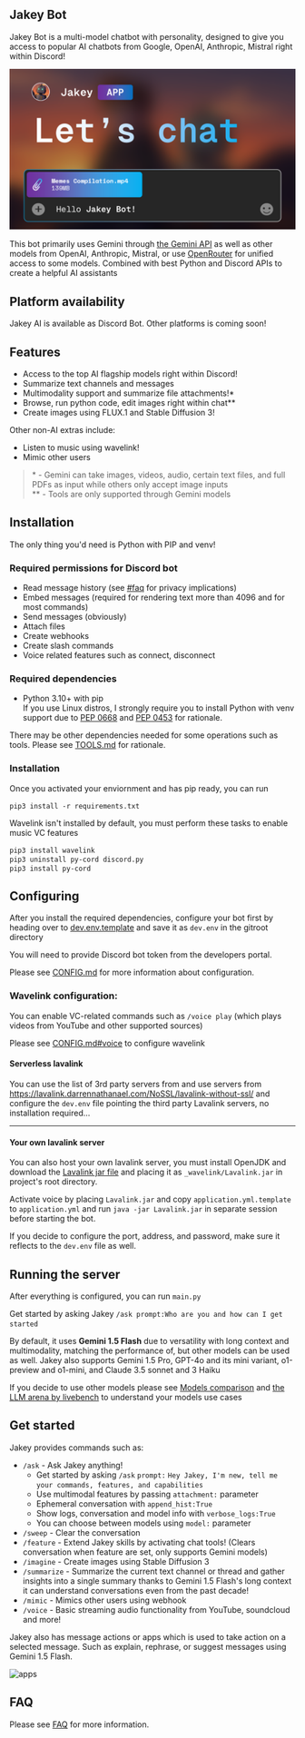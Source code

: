 ## Jakey Bot
Jakey Bot is a multi-model chatbot with personality, designed to give you access to popular AI chatbots from Google, OpenAI, Anthropic, Mistral right within Discord!

![Jakey Bot Banner](./assets/banner.png)

This bot primarily uses Gemini through [the Gemini API](https://ai.google.dev) as well as other models from OpenAI, Anthropic, Mistral, or use [OpenRouter](https://openrouter.ai) for unified access to some models. Combined with best Python and Discord APIs to create a helpful AI assistants

## Platform availability
Jakey AI is available as Discord Bot. Other platforms is coming soon!

## Features
- Access to the top AI flagship models right within Discord!
- Summarize text channels and messages
- Multimodality support and summarize file attachments!\*
- Browse, run python code, edit images right within chat\**
- Create images using FLUX.1 and Stable Diffusion 3!

Other non-AI extras include:
- Listen to music using wavelink!
- Mimic other users

> \* - Gemini can take images, videos, audio, certain text files, and full PDFs as input while others only accept image inputs \
> \** - Tools are only supported through Gemini models

## Installation
The only thing you'd need is Python with PIP and venv!

### Required permissions for Discord bot
- Read message history (see [#faq](#faq) for privacy implications)
- Embed messages (required for rendering text more than 4096 and for most commands)
- Send messages (obviously)
- Attach files
- Create webhooks
- Create slash commands
- Voice related features such as connect, disconnect

### Required dependencies
- Python 3.10+ with pip \
    If you use Linux distros, I strongly require you to install Python with venv support due to [PEP 0668](https://peps.python.org/pep-0668/) and [PEP 0453](https://peps.python.org/pep-0453/) for rationale.

There may be other dependencies needed for some operations such as tools. Please see [TOOLS.md](./docs/TOOLS.md) for rationale.

### Installation
Once you activated your enviornment and has pip ready, you can run
```
pip3 install -r requirements.txt
```

Wavelink isn't installed by default, you must perform these tasks to enable music VC features
```
pip3 install wavelink
pip3 uninstall py-cord discord.py
pip3 install py-cord
```

## Configuring
After you install the required dependencies, configure your bot first by heading over to [dev.env.template](./dev.env.template) and save it as `dev.env` in the gitroot directory

You will need to provide Discord bot token from the developers portal.

Please see [CONFIG.md](./docs/CONFIG.md) for more information about configuration.

### Wavelink configuration:
You can enable VC-related commands such as `/voice play` (which plays videos from YouTube and other supported sources)

Please see [CONFIG.md#voice](./docs/CONFIG.md#voice) to configure wavelink

#### Serverless lavalink
You can use the list of 3rd party servers from and use servers from https://lavalink.darrennathanael.com/NoSSL/lavalink-without-ssl/ and configure the `dev.env` file pointing the third party Lavalink servers, no installation required... 

---

#### Your own lavalink server
You can also host your own lavalink server, you must install OpenJDK and download the [Lavalink jar file](https://github.com/lavalink-devs/Lavalink/releases) and placing it as `_wavelink/Lavalink.jar` in project's root directory.

Activate voice by placing `Lavalink.jar` and copy `application.yml.template` to `application.yml` and run `java -jar Lavalink.jar` in separate session before starting the bot.

If you decide to configure the port, address, and password, make sure it reflects to the `dev.env` file as well.


## Running the server
After everything is configured, you can run `main.py`

Get started by asking Jakey `/ask prompt:Who are you and how can I get started`

By default, it uses **Gemini 1.5 Flash** due to versatility with long context and multimodality, matching the performance of, but other models can be used as well. Jakey also supports Gemini 1.5 Pro, GPT-4o and its mini variant, o1-preview and o1-mini, and Claude 3.5 sonnet and 3 Haiku

If you decide to use other models please see [Models comparison](https://github.com/zavocc/JakeyBot/wiki/Supported-Models) and [the LLM arena by livebench](https://livebench.ai/) to understand your models use cases

## Get started
Jakey provides commands such as:
- `/ask` - Ask Jakey anything!
  - Get started by asking `/ask` `prompt:` `Hey Jakey, I'm new, tell me your commands, features, and capabilities`
  - Use multimodal features by passing `attachment:` parameter
  - Ephemeral conversation with `append_hist:True`
  - Show logs, conversation and model info with `verbose_logs:True`
  - You can choose between models using `model:` parameter
- `/sweep` - Clear the conversation
- `/feature` - Extend Jakey skills by activating chat tools! (Clears conversation when feature are set, only supports Gemini models)
- `/imagine` - Create images using Stable Diffusion 3
- `/summarize` - Summarize the current text channel or thread and gather insights into a single summary thanks to Gemini 1.5 Flash's long context it can understand conversations even from the past decade!
- `/mimic` - Mimics other users using webhook
- `/voice` - Basic streaming audio functionality from YouTube, soundcloud and more!

Jakey also has message actions or apps which is used to take action on a selected message. Such as explain, rephrase, or suggest messages using Gemini 1.5 Flash.

![apps](./assets/apps.png)

## FAQ
Please see [FAQ](./docs/FAQ.md) for more information.